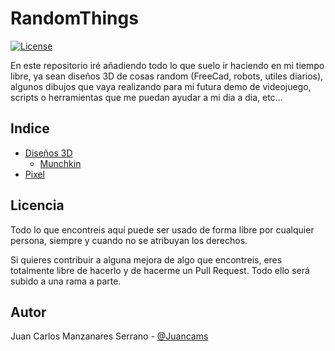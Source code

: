 # RandomThings

[![License](https://img.shields.io/badge/License-Apache%202.0-blue.svg)](https://opensource.org/licenses/Apache-2.0)

En este repositorio iré añadiendo todo lo que suelo ir haciendo en mi tiempo libre, ya sean diseños 3D de cosas random (FreeCad, robots, utiles diarios), algunos dibujos que vaya realizando para mi futura demo de videojuego, scripts o herramientas que me puedan ayudar a mi dia a dia, etc...

## Indice

* [Diseños 3D](https://github.com/Juancams/RandomThings/tree/main/3D)
  * [Munchkin](https://github.com/Juancams/RandomThings/tree/main/3D/munchkin)
* [Pixel](https://github.com/Juancams/RandomThings/tree/main/pixel)

## Licencia
Todo lo que encontreis aquí puede ser usado de forma libre por cualquier persona, siempre y cuando no se atribuyan los derechos. 

Si quieres contribuir a alguna mejora de algo que encontreis, eres totalmente libre de hacerlo y de hacerme un Pull Request. Todo ello será subido a una rama a parte.

## Autor

Juan Carlos Manzanares Serrano - [@Juancams](https://github.com/Juancams)

